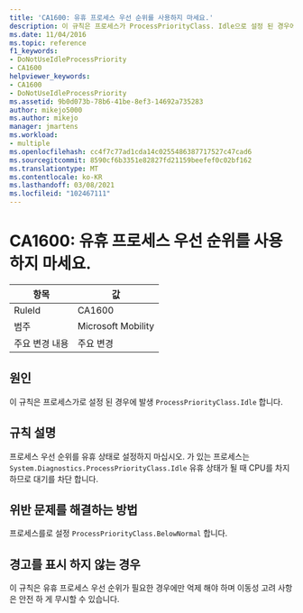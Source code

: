 ```yaml
---
title: 'CA1600: 유휴 프로세스 우선 순위를 사용하지 마세요.'
description: 이 규칙은 프로세스가 ProcessPriorityClass. Idle으로 설정 된 경우에 발생 합니다.
ms.date: 11/04/2016
ms.topic: reference
f1_keywords:
- DoNotUseIdleProcessPriority
- CA1600
helpviewer_keywords:
- CA1600
- DoNotUseIdleProcessPriority
ms.assetid: 9b0d073b-78b6-41be-8ef3-14692a735283
author: mikejo5000
ms.author: mikejo
manager: jmartens
ms.workload:
- multiple
ms.openlocfilehash: cc4f7c77ad1cda14c0255486387717527c47cad6
ms.sourcegitcommit: 8590cf6b3351e82827fd21159beefef0c02bf162
ms.translationtype: MT
ms.contentlocale: ko-KR
ms.lasthandoff: 03/08/2021
ms.locfileid: "102467111"
---
```

# <a name="ca1600-do-not-use-idle-process-priority"></a>CA1600: 유휴 프로세스 우선 순위를 사용하지 마세요.

|항목|값|
|-|-|
|RuleId|CA1600|
|범주|Microsoft Mobility|
|주요 변경 내용|주요 변경|

## <a name="cause"></a>원인
이 규칙은 프로세스가로 설정 된 경우에 발생 `ProcessPriorityClass.Idle` 합니다.

## <a name="rule-description"></a>규칙 설명
프로세스 우선 순위를 유휴 상태로 설정하지 마십시오. 가 있는 프로세스는 `System.Diagnostics.ProcessPriorityClass.Idle` 유휴 상태가 될 때 CPU를 차지 하므로 대기를 차단 합니다.

## <a name="how-to-fix-violations"></a>위반 문제를 해결하는 방법
프로세스를로 설정 `ProcessPriorityClass.BelowNormal` 합니다.

## <a name="when-to-suppress-warnings"></a>경고를 표시 하지 않는 경우
이 규칙은 유휴 프로세스 우선 순위가 필요한 경우에만 억제 해야 하며 이동성 고려 사항은 안전 하 게 무시할 수 있습니다.
